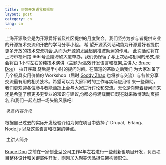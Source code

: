 ```yaml
---
title: 高效开发语言和框架
layout: post
category: cn
lang: cn
---
```

上海开源聚会是为开源爱好者及社区提供的月度聚会。我们坚持为参与者提供专业的开源技术交流和开放的学习分享小组。 希 望开源系列活动能为开源爱好者提供更多开放的技术交流机会,从而为开源的发展起到推波助澜的作用。
此次活动将在上海市福州路 666 号金陵海欣大厦举办。我们仍保留了与上次活动相同的形式,聚会将由 1小时左右的纯技术演讲（主题为:高效开发语言和框架,主讲人: [Bruce Dou](http://weibo.com/518012961)） 拉开序幕,随后是半小时的提问时间。在简短的茶歇之后我们 为大家准备了几个极具实用价值的 Workshop（届时 [Goddy Zhao](http://weibo.com/goddyzhao) 也将参与交流）与各位分享交流最有用的相关技术。希望可以为大家平时的工作与实际应用带 来一些帮助。
我们更欢迎各位参与者能踊跃上台与大家进行讨论和交流。无论是你带着疑问而来还是希望了解更多更专业的知识与建议,你都必将满载而归!现在就来微博活动页报名,和我们一起点燃一场头脑风暴吧!

&#149; 发言内容介绍

根据自己过去的实际开发经验介绍为何在项目中选择了 Drupal、Erlang、Node.js 以及这些语言和框架的特点。

&#149; 主讲人简介

[Bruce Dou](http://weibo.com/518012961) 之前在一家创业型公司工作4年左右进行一些创新型项目开发，负责项目整体设计和关键部件开发，刚刚加入聚美优品担任架构师职位。
